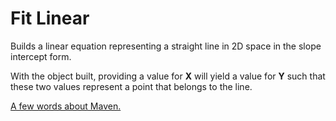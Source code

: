 # Fit Linear

Builds a linear equation representing a straight line in 2D space in the slope intercept form.

With the object built, providing a value for **X** will yield a value for **Y** such that these two values represent a point that belongs to the line.

[A few words about Maven.](https://gist.github.com/GuiRitter/1834bd024756e08ab422026a7cd24605)
